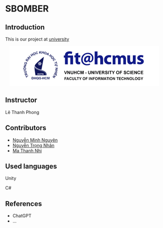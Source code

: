 # SBOMBER
## Introduction
<p>This is our project at <a href="https://www.hcmus.edu.vn/">university</a></p>
<div align="center"><a href="https://www.hcmus.edu.vn/"><img src="hcmus-logo.png"></a></div>

## Instructor
<p>Lê Thanh Phong</p>


## Contributors
- <a href="https://github.com/NguyenPTN">Nguyễn Minh Nguyên</a>
- <a href="https://github.com/nhan925">Nguyễn Trọng Nhân</a>
- <a href="https://github.com/MaThanhNhi">Ma Thanh Nhi</a>


## Used languages
<p> Unity</p>
<p> C#</p>

## References
- ChatGPT
- ...
